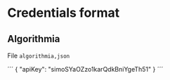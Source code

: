 # Credentials format

## Algorithmia

File `algorithmia,json`

´´´
{
	"apiKey": "simoSYaOZzo1karQdkBniYgeTh51"
}
´´´ 
